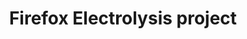 ---
title: "Firefox Electrolysis project"
categories: ["Unknown"]

link:
    url: "https://arewee10syet.com/"
    dead: true

message: "Firefox has been supporting multi-process for a few weeks"
---